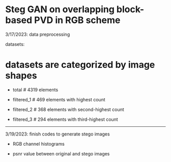 # Steg GAN on overlapping block-based PVD in RGB scheme

3/17/2023: data preprocessing

datasets:
# datasets are categorized by image shapes

- total      # 4319 elements

- filtered_1 # 469  elements with highest count

- filtered_2 # 368  elements with second-highest count

- filtered_3 # 294  elements with third-highest count

---
3/19/2023: finish codes to generate stego images

- RGB channel histograms

- psnr value between original and stego images
